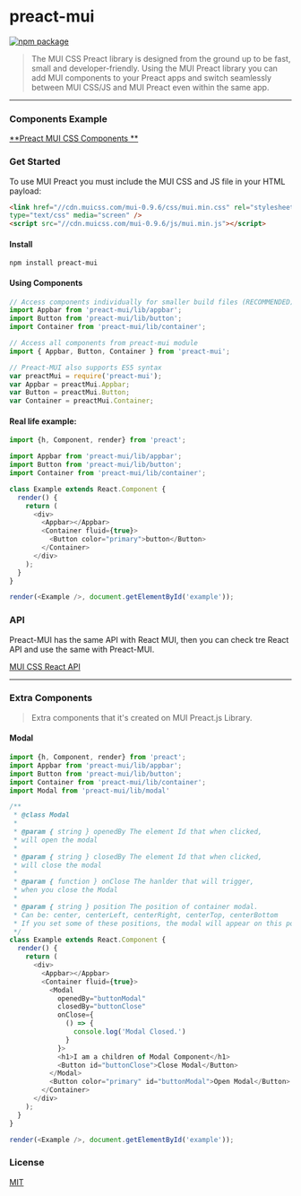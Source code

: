 # preact-mui

[![npm package](https://img.shields.io/badge/npm-v0.0.8-blue.svg)](https://www.npmjs.com/package/preact-mui)

>The MUI CSS Preact library is designed from the ground up to be fast, small and developer-friendly. Using the MUI Preact library you can add MUI components to your Preact apps and switch seamlessly between MUI CSS/JS and MUI Preact even within the same app.

---

### Components Example

[**Preact MUI CSS Components **](http://preact-mui.surge.sh/)


### Get Started

To use MUI Preact you must include the MUI CSS and JS file in your HTML payload:
```html
<link href="//cdn.muicss.com/mui-0.9.6/css/mui.min.css" rel="stylesheet" 
type="text/css" media="screen" />
<script src="//cdn.muicss.com/mui-0.9.6/js/mui.min.js"></script>
```

#### Install

`npm install preact-mui`


#### Using Components 

```javascript
// Access components individually for smaller build files (RECOMMENDED)
import Appbar from 'preact-mui/lib/appbar';
import Button from 'preact-mui/lib/button';
import Container from 'preact-mui/lib/container';

// Access all components from preact-mui module
import { Appbar, Button, Container } from 'preact-mui';

// Preact-MUI also supports ES5 syntax
var preactMui = require('preact-mui');
var Appbar = preactMui.Appbar;
var Button = preactMui.Button;
var Container = preactMui.Container;
```

#### Real life example:

```javascript
import {h, Component, render} from 'preact';

import Appbar from 'preact-mui/lib/appbar';
import Button from 'preact-mui/lib/button';
import Container from 'preact-mui/lib/container';

class Example extends React.Component {
  render() {
    return (
      <div>
        <Appbar></Appbar>
        <Container fluid={true}>
          <Button color="primary">button</Button>
        </Container>
      </div>
    );
  }
}

render(<Example />, document.getElementById('example'));
```

### API
Preact-MUI has the same API with React MUI, then you can check tre React API and use the same with Preact-MUI.

<a href="https://www.muicss.com/docs/v1/react/introduction">MUI CSS React API</a>

---

### Extra Components
> Extra components that it's created on MUI Preact.js Library.

#### Modal

```javascript
import {h, Component, render} from 'preact';
import Appbar from 'preact-mui/lib/appbar';
import Button from 'preact-mui/lib/button';
import Container from 'preact-mui/lib/container';
import Modal from 'preact-mui/lib/modal'

/**
 * @class Modal
 *
 * @param { string } openedBy The element Id that when clicked, 
 * will open the modal
 *
 * @param { string } closedBy The element Id that when clicked, 
 * will close the modal
 *
 * @param { function } onClose The hanlder that will trigger, 
 * when you close the Modal
 *
 * @param { string } position The position of container modal.
 * Can be: center, centerLeft, centerRight, centerTop, centerBottom
 * If you set some of these positions, the modal will appear on this position
 */
class Example extends React.Component {
  render() {
    return (
      <div>
        <Appbar></Appbar>
        <Container fluid={true}>
          <Modal 
            openedBy="buttonModal"
            closedBy="buttonClose"
            onClose={ 
              () => { 
                console.log('Modal Closed.')
              }
            }>
            <h1>I am a children of Modal Component</h1>
            <Button id="buttonClose">Close Modal</Button>
          </Modal>
          <Button color="primary" id="buttonModal">Open Modal</Button>
        </Container>
      </div>
    );
  }
}

render(<Example />, document.getElementById('example'));
```
### License

[MIT]


[Preact]: https://github.com/developit/preact
[MUICSS]: https://facebook.github.io/react/docs/context.html
[MIT]: http://choosealicense.com/licenses/mit/

